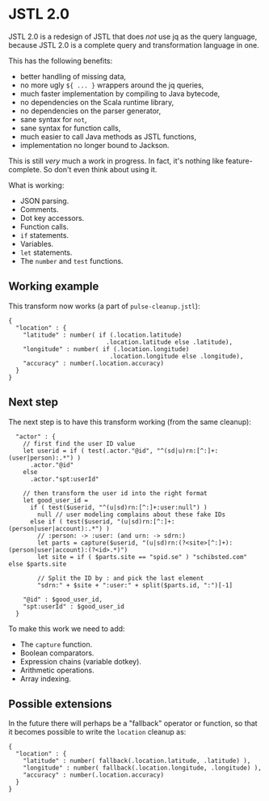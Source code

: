 
# JSTL 2.0

JSTL 2.0 is a redesign of JSTL that does *not* use jq as the query
language, because JSTL 2.0 is a complete query and transformation
language in one.

This has the following benefits:
 * better handling of missing data,
 * no more ugly `${ ... }` wrappers around the jq queries,
 * much faster implementation by compiling to Java bytecode,
 * no dependencies on the Scala runtime library,
 * no dependencies on the parser generator,
 * sane syntax for `not`,
 * sane syntax for function calls,
 * much easier to call Java methods as JSTL functions,
 * implementation no longer bound to Jackson.

This is still *very* much a work in progress. In fact, it's nothing
like feature-complete. So don't even think about using it.

What is working:
 * JSON parsing.
 * Comments.
 * Dot key accessors.
 * Function calls.
 * `if` statements.
 * Variables.
 * `let` statements.
 * The `number` and `test` functions.

## Working example

This transform now works (a part of `pulse-cleanup.jstl`):

```
{
  "location" : {
    "latitude" : number( if (.location.latitude)
                           .location.latitude else .latitude),
    "longitude" : number( if (.location.longitude)
                            .location.longitude else .longitude),
    "accuracy" : number(.location.accuracy)
  }
}
```

## Next step

The next step is to have this transform working (from the same
cleanup):

```
  "actor" : {
    // first find the user ID value
    let userid = if ( test(.actor."@id", "^(sd|u)rn:[^:]+:(user|person):.*") )
      .actor."@id"
    else
      .actor."spt:userId"

    // then transform the user id into the right format
    let good_user_id =
      if ( test($userid, "^(u|sd)rn:[^:]+:user:null") )
        null // user modeling complains about these fake IDs
      else if ( test($userid, "(u|sd)rn:[^:]+:(person|user|account):.*") )
        // :person: -> :user: (and urn: -> sdrn:)
        let parts = capture($userid, "(u|sd)rn:(?<site>[^:]+):(person|user|account):(?<id>.*)")
        let site = if ( $parts.site == "spid.se" ) "schibsted.com" else $parts.site

        // Split the ID by : and pick the last element
        "sdrn:" + $site + ":user:" + split($parts.id, ":")[-1]

    "@id" : $good_user_id,
    "spt:userId" : $good_user_id
  }
```

To make this work we need to add:
  * The `capture` function.
  * Boolean comparators.
  * Expression chains (variable dotkey).
  * Arithmetic operations.
  * Array indexing.

## Possible extensions

In the future there will perhaps be a "fallback" operator or function,
so that it becomes possible to write the `location` cleanup as:

```
{
  "location" : {
    "latitude" : number( fallback(.location.latitude, .latitude) ),
    "longitude" : number( fallback(.location.longitude, .longitude) ),
    "accuracy" : number(.location.accuracy)
  }
}
```
